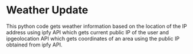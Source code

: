 # Weather Update

This python code gets weather information based on the location of the IP address using ipfy API which gets current public IP of the user and ipgeolocation API which gets coordinates of an area using the public IP obtained from ipfy API.
